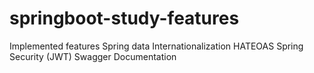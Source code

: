 # springboot-study-features

Implemented features
Spring data
Internationalization
HATEOAS
Spring Security (JWT)
Swagger Documentation
